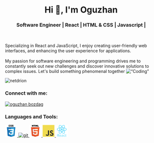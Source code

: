 <h1 align="center">Hi 👋, I'm Oguzhan</h1>
<h3 align="center">Software Engineer | React | HTML & CSS | Javascript |
  </h3> <br></br>
Specializing in React and JavaScript, I enjoy creating user-friendly web interfaces,  and enhancing the user experience for  applications.
<br></br>
  My passion for software engineering and programming drives me to constantly seek out new challenges and discover innovative solutions to complex issues. Let's build something phenomenal together
</h3>


<img align=“right” alt=“Coding” width=“400” src=https://media0.giphy.com/headers/GitHub/w8ZJLtJbmuph.gif>




<p align="left"> <img src="https://komarev.com/ghpvc/?username=netdrion&label=Profile%20views&color=0e75b6&style=flat" alt="netdrion" /> </p>

<h3 align="left">Connect with me:</h3>
<p align="left">
<a href="https://linkedin.com/in/oguzhan bozdag" target="blank"><img align="center" src="https://raw.githubusercontent.com/rahuldkjain/github-profile-readme-generator/master/src/images/icons/Social/linked-in-alt.svg" alt="oguzhan bozdag" height="30" width="40" /></a>
</p>

<h3 align="left">Languages and Tools:</h3>
<p align="left"> <a href="https://www.w3schools.com/css/" target="_blank" rel="noreferrer"> <img src="https://raw.githubusercontent.com/devicons/devicon/master/icons/css3/css3-original-wordmark.svg" alt="css3" width="40" height="40"/> </a> <a href="https://git-scm.com/" target="_blank" rel="noreferrer"> <img src="https://www.vectorlogo.zone/logos/git-scm/git-scm-icon.svg" alt="git" width="40" height="40"/> </a> <a href="https://www.w3.org/html/" target="_blank" rel="noreferrer"> <img src="https://raw.githubusercontent.com/devicons/devicon/master/icons/html5/html5-original-wordmark.svg" alt="html5" width="40" height="40"/> </a> <a href="https://developer.mozilla.org/en-US/docs/Web/JavaScript" target="_blank" rel="noreferrer"> <img src="https://raw.githubusercontent.com/devicons/devicon/master/icons/javascript/javascript-original.svg" alt="javascript" width="40" height="40"/> </a> <a href="https://reactjs.org/" target="_blank" rel="noreferrer"> <img src="https://raw.githubusercontent.com/devicons/devicon/master/icons/react/react-original-wordmark.svg" alt="react" width="40" height="40"/> </a> </p>

